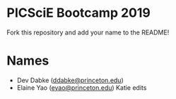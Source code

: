 # PICSciE Bootcamp 2019
Fork this repository and add your name to the README!

# Names
 - Dev Dabke (ddabke@princeton.edu)
 - Elaine Yao (eyao@princeton.edu)
Katie edits 
